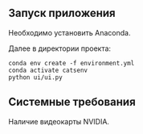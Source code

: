 ## Запуск приложения
Необходимо установить Anaconda.

Далее в директории проекта:
```
conda env create -f environment.yml
conda activate catsenv
python ui/ui.py
```

## Системные требования
Наличие видеокарты NVIDIA.
